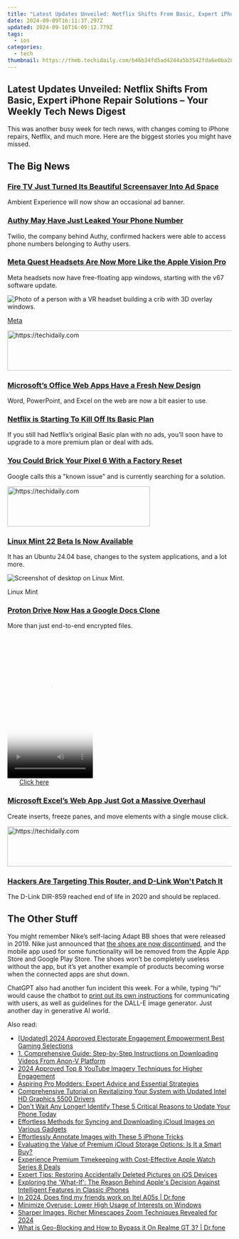 ```yaml
---
title: "Latest Updates Unveiled: Netflix Shifts From Basic, Expert iPhone Repair Solutions – Your Weekly Tech News Digest"
date: 2024-09-09T16:11:37.297Z
updated: 2024-09-16T16:09:12.779Z
tags:
  - ios
categories:
  - tech
thumbnail: https://thmb.techidaily.com/b46b34fd5ad4244a5b3542fda6e0ba281358e5c36628241992e02c966a06886d.jpg
---
```


## Latest Updates Unveiled: Netflix Shifts From Basic, Expert iPhone Repair Solutions – Your Weekly Tech News Digest

This was another busy week for tech news, with changes coming to iPhone repairs, Netflix, and much more. Here are the biggest stories you might have missed.

##  The Big News

### [Fire TV Just Turned Its Beautiful Screensaver Into Ad Space](https://some-approaches.techidaily.com/updated-syncopated-syntax-showcase/) 

 Ambient Experience will now show an occasional ad banner.

### [Authy May Have Just Leaked Your Phone Number](https://youtube-video-recordings.techidaily.com/effortless-guide-to-designing-youtube-follow-links/) 

 Twilio, the company behind Authy, confirmed hackers were able to access phone numbers belonging to Authy users.

### [Meta Quest Headsets Are Now More Like the Apple Vision Pro](https://activate-lock.techidaily.com/in-2024-unlock-your-device-icloud-dns-bypass-explained-and-tested-plus-easy-alternatives-on-apple-iphone-15-plus-by-drfone-ios/) 

 Meta headsets now have free-floating app windows, starting with the v67 software update.

![Photo of a person with a VR headset building a crib with 3D overlay windows.](https://static1.howtogeekimages.com/wordpress/wp-content/uploads/2024/06/quest-commercial.jpg) 

[Meta](https://www.youtube.com/watch?v=34-DDtOmuJE)

<!-- affiliate ads begin -->
<a href="https://appsumo.8odi.net/c/5597632/2123738/7443" target="_top" id="2123738">
  <img src="//a.impactradius-go.com/display-ad/7443-2123738" border="0" alt="https://techidaily.com" width="600" height="90"/>
</a>
<img height="0" width="0" src="https://appsumo.8odi.net/i/5597632/2123738/7443" style="position:absolute;visibility:hidden;" border="0" />
<!-- affiliate ads end -->

### [Microsoft’s Office Web Apps Have a Fresh New Design](https://extra-guidance.techidaily.com/mastering-online-tale-creation-fundamentals-for-2024/) 

 Word, PowerPoint, and Excel on the web are now a bit easier to use.

### [Netflix is Starting To Kill Off Its Basic Plan](https://facebook-record-videos.techidaily.com/updated-the-insiders-guide-to-youtube-money-minimum-video-views-needed/) 

 If you still had Netflix’s original Basic plan with no ads, you’ll soon have to upgrade to a more premium plan or deal with ads.

### [You Could Brick Your Pixel 6 With a Factory Reset](https://video-screen-grab.techidaily.com/new-essential-webcams-for-peak-twitch-performance-for-2024/) 

 Google calls this a "known issue" and is currently searching for a solution.

<!-- affiliate ads begin -->
<a href="https://wigfever.sjv.io/c/5597632/2014853/22899" target="_top" id="2014853">
  <img src="//a.impactradius-go.com/display-ad/22899-2014853" border="0" alt="https://techidaily.com" width="320" height="90"/>
</a>
<img height="0" width="0" src="https://wigfever.sjv.io/i/5597632/2014853/22899" style="position:absolute;visibility:hidden;" border="0" />
<!-- affiliate ads end -->

### [Linux Mint 22 Beta Is Now Available](https://extra-approaches.techidaily.com/new-moviemeld-insights-full-editing-review/) 

 It has an Ubuntu 24.04 base, changes to the system applications, and a lot more.

![Screenshot of desktop on Linux Mint.](https://static1.howtogeekimages.com/wordpress/wp-content/uploads/2024/07/cinnamon.png) 

Linux Mint

### [Proton Drive Now Has a Google Docs Clone](https://win-answers.techidaily.com/fix-iphone-unrecognized-by-itunes-on-windows-11-solutions-and-tips/) 

 More than just end-to-end encrypted files.

<!-- affiliate ads begin -->
<span id="1702748">
					<video width="192" height="320" style="cursor:pointer"
           poster="//a.impactradius-go.com/display-clicktoplayimage/1702748.png"
           onclick="if(!this.playClicked){this.play();this.setAttribute('controls',true);this.playClicked=true;}">
	   <source src="//a.impactradius-go.com/display-ad/18544-1702748">
	   <img src="//a.impactradius-go.com/display-clicktoplayimage/1702748.png" style="border: none; height: 100%; width: 100%; object-fit: contain">
	</video>
	<div style="width:120px;text-align:center"><a href="javascript:window.open(decodeURIComponent('https%3A%2F%2Ftwopages.pxf.io%2Fc%2F5597632%2F1702748%2F18544'), '_blank');void(0);">Click here</a></div>
</span>
<img height="0" width="0" src="https://imp.pxf.io/i/5597632/1702748/18544" style="position:absolute;visibility:hidden;" border="0" />
<!-- affiliate ads end -->

### [Microsoft Excel’s Web App Just Got a Massive Overhaul](https://video-capture.techidaily.com/in-2024-capture-call-transcript-for-study/) 

 Create inserts, freeze panes, and move elements with a single mouse click.

<!-- affiliate ads begin -->
<a href="https://aidotcom.pxf.io/c/5597632/2134501/19576" target="_top" id="2134501">
  <img src="//a.impactradius-go.com/display-ad/19576-2134501" border="0" alt="https://techidaily.com" width="640" height="90"/>
</a>
<img height="0" width="0" src="https://aidotcom.pxf.io/i/5597632/2134501/19576" style="position:absolute;visibility:hidden;" border="0" />
<!-- affiliate ads end -->

### [Hackers Are Targeting This Router, and D-Link Won't Patch It](https://youtube-blog.techidaily.com/024-approved-mastering-youtube-ultimate-guide-to-live-360-degree-streams/) 

 The D-Link DIR-859 reached end of life in 2020 and should be replaced.

##  The Other Stuff

 You might remember Nike’s self-lacing Adapt BB shoes that were released in 2019\. Nike just announced that [the shoes are now discontinued](https://www.engadget.com/nike-is-killing-the-app-for-its-futuristic-adapt-bb-sneakers-120039424.html), and the mobile app used for some functionality will be removed from the Apple App Store and Google Play Store. The shoes won’t be completely useless without the app, but it’s yet another example of products becoming worse when the connected apps are shut down.

 ChatGPT also had another fun incident this week. For a while, typing “hi” would cause the chatbot to [print out its own instructions](https://www.techradar.com/computing/artificial-intelligence/chatgpt-just-accidentally-shared-all-of-its-secret-rules-heres-what-we-learned) for communicating with users, as well as guidelines for the DALL-E image generator. Just another day in generative AI world.

<ins class="adsbygoogle"
     style="display:block"
     data-ad-format="autorelaxed"
     data-ad-client="ca-pub-7571918770474297"
     data-ad-slot="1223367746"></ins>

<ins class="adsbygoogle"
     style="display:block"
     data-ad-client="ca-pub-7571918770474297"
     data-ad-slot="8358498916"
     data-ad-format="auto"
     data-full-width-responsive="true"></ins>

<span class="atpl-alsoreadstyle">Also read:</span>
<div><ul>
<li><a href="https://screen-recording.techidaily.com/updated-2024-approved-electorate-engagement-empowerment-best-gaming-selections/"><u>[Updated] 2024 Approved Electorate Engagement Empowerment Best Gaming Selections</u></a></li>
<li><a href="https://discover-brilliant.techidaily.com/1-comprehensive-guide-step-by-step-instructions-on-downloading-videos-from-anon-v-platform/"><u>1. Comprehensive Guide: Step-by-Step Instructions on Downloading Videos From Anon-V Platform</u></a></li>
<li><a href="https://youtube-tips.techidaily.com/approved-top-8-youtube-imagery-techniques-for-higher-engagement/"><u>2024 Approved Top 8 YouTube Imagery Techniques for Higher Engagement</u></a></li>
<li><a href="https://hardware-updates.techidaily.com/aspiring-pro-modders-expert-advice-and-essential-strategies/"><u>Aspiring Pro Modders: Expert Advice and Essential Strategies</u></a></li>
<li><a href="https://win-amazing.techidaily.com/comprehensive-tutorial-on-revitalizing-your-system-with-updated-intel-hd-graphics-5500-drivers/"><u>Comprehensive Tutorial on Revitalizing Your System with Updated Intel HD Graphics 5500 Drivers</u></a></li>
<li><a href="https://os-tips.techidaily.com/dont-wait-any-longer-identify-these-5-critical-reasons-to-update-your-phone-today/"><u>Don't Wait Any Longer! Identify These 5 Critical Reasons to Update Your Phone Today</u></a></li>
<li><a href="https://os-tips.techidaily.com/effortless-methods-for-syncing-and-downloading-icloud-images-on-various-gadgets/"><u>Effortless Methods for Syncing and Downloading iCloud Images on Various Gadgets</u></a></li>
<li><a href="https://os-tips.techidaily.com/effortlessly-annotate-images-with-these-5-iphone-tricks/"><u>Effortlessly Annotate Images with These 5 iPhone Tricks</u></a></li>
<li><a href="https://os-tips.techidaily.com/evaluating-the-value-of-premium-icloud-storage-options-is-it-a-smart-buy/"><u>Evaluating the Value of Premium iCloud Storage Options: Is It a Smart Buy?</u></a></li>
<li><a href="https://os-tips.techidaily.com/experience-premium-timekeeping-with-cost-effective-apple-watch-series-8-deals/"><u>Experience Premium Timekeeping with Cost-Effective Apple Watch Series 8 Deals</u></a></li>
<li><a href="https://os-tips.techidaily.com/expert-tips-restoring-accidentally-deleted-pictures-on-ios-devices/"><u>Expert Tips: Restoring Accidentally Deleted Pictures on iOS Devices</u></a></li>
<li><a href="https://os-tips.techidaily.com/exploring-the-what-if-the-reason-behind-apples-decision-against-intelligent-features-in-classic-iphones/"><u>Exploring the 'What-If': The Reason Behind Apple's Decision Against Intelligent Features in Classic iPhones</u></a></li>
<li><a href="https://location-social.techidaily.com/in-2024-does-find-my-friends-work-on-itel-a05s-drfone-by-drfone-virtual-android/"><u>In 2024, Does find my friends work on Itel A05s | Dr.fone</u></a></li>
<li><a href="https://win11-tips.techidaily.com/minimize-overuse-lower-high-usage-of-interests-on-windows/"><u>Minimize Overuse: Lower High Usage of Interests on Windows</u></a></li>
<li><a href="https://extra-guidance.techidaily.com/sharper-images-richer-minescapes-zoom-techniques-revealed-for-2024/"><u>Sharper Images, Richer Minescapes Zoom Techniques Revealed for 2024</u></a></li>
<li><a href="https://fake-location.techidaily.com/what-is-geo-blocking-and-how-to-bypass-it-on-realme-gt-3-drfone-by-drfone-virtual-android/"><u>What is Geo-Blocking and How to Bypass it On Realme GT 3? | Dr.fone</u></a></li>
</ul></div>

